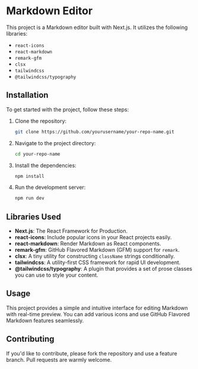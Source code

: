 # Markdown Editor

This project is a Markdown editor built with Next.js. It utilizes the following libraries:

- `react-icons`
- `react-markdown`
- `remark-gfm`
- `clsx`
- `tailwindcss`
- `@tailwindcss/typography`

## Installation

To get started with the project, follow these steps:

1. Clone the repository:
    ```bash
    git clone https://github.com/yourusername/your-repo-name.git
    ```
2. Navigate to the project directory:
    ```bash
    cd your-repo-name
    ```
3. Install the dependencies:
    ```bash
    npm install
    ```
4. Run the development server:
    ```bash
    npm run dev
    ```

## Libraries Used

- **Next.js**: The React Framework for Production.
- **react-icons**: Include popular icons in your React projects easily.
- **react-markdown**: Render Markdown as React components.
- **remark-gfm**: GitHub Flavored Markdown (GFM) support for `remark`.
- **clsx**: A tiny utility for constructing `className` strings conditionally.
- **tailwindcss**: A utility-first CSS framework for rapid UI development.
- **@tailwindcss/typography**: A plugin that provides a set of prose classes you can use to style your content.

## Usage

This project provides a simple and intuitive interface for editing Markdown with real-time preview. You can add various icons and use GitHub Flavored Markdown features seamlessly.

## Contributing

If you'd like to contribute, please fork the repository and use a feature branch. Pull requests are warmly welcome.
